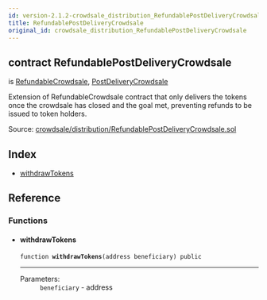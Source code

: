 ```yaml
---
id: version-2.1.2-crowdsale_distribution_RefundablePostDeliveryCrowdsale
title: RefundablePostDeliveryCrowdsale
original_id: crowdsale_distribution_RefundablePostDeliveryCrowdsale
---
```


<div class="contract-doc"><div class="contract"><h2 class="contract-header"><span class="contract-kind">contract</span> RefundablePostDeliveryCrowdsale</h2><p class="base-contracts"><span>is</span> <a href="crowdsale_distribution_RefundableCrowdsale.html">RefundableCrowdsale</a><span>, </span><a href="crowdsale_distribution_PostDeliveryCrowdsale.html">PostDeliveryCrowdsale</a></p><p class="description">Extension of RefundableCrowdsale contract that only delivers the tokens once the crowdsale has closed and the goal met, preventing refunds to be issued to token holders.</p><div class="source">Source: <a href="https://github.com/OpenZeppelin/zeppelin-solidity/blob/v2.1.2/contracts/crowdsale/distribution/RefundablePostDeliveryCrowdsale.sol" target="_blank">crowdsale/distribution/RefundablePostDeliveryCrowdsale.sol</a></div></div><div class="index"><h2>Index</h2><ul><li><a href="crowdsale_distribution_RefundablePostDeliveryCrowdsale.html#withdrawTokens">withdrawTokens</a></li></ul></div><div class="reference"><h2>Reference</h2><div class="functions"><h3>Functions</h3><ul><li><div class="item function"><span id="withdrawTokens" class="anchor-marker"></span><h4 class="name">withdrawTokens</h4><div class="body"><code class="signature">function <strong>withdrawTokens</strong><span>(address beneficiary) </span><span>public </span></code><hr/><dl><dt><span class="label-parameters">Parameters:</span></dt><dd><div><code>beneficiary</code> - address</div></dd></dl></div></div></li></ul></div></div></div>
